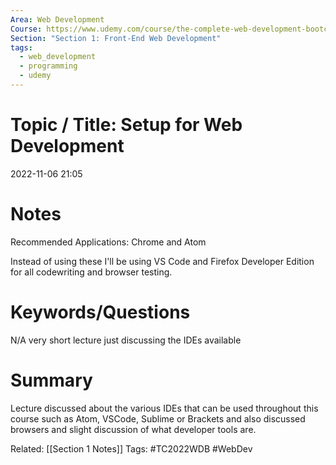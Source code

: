 ```yaml
---
Area: Web Development
Course: https://www.udemy.com/course/the-complete-web-development-bootcamp/
Section: "Section 1: Front-End Web Development"
tags:
  - web_development
  - programming
  - udemy
---
```

# Topic / Title: Setup for Web Development

2022-11-06 
21:05
# Notes

Recommended Applications: Chrome and Atom

Instead of using these I'll be using VS Code and Firefox Developer Edition for all codewriting and browser testing. 
# Keywords/Questions
N/A very short lecture just discussing the IDEs available

# Summary
Lecture discussed about the various IDEs that can be used throughout this course such as Atom, VSCode, Sublime or Brackets and also discussed browsers and slight discussion of what developer tools are.


Related: [[Section 1 Notes]]
Tags: #TC2022WDB #WebDev 
